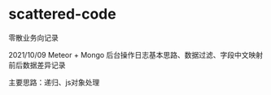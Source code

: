 # scattered-code

零散业务向记录

2021/10/09 
Meteor + Mongo 
后台操作日志基本思路、数据过滤、字段中文映射
前后数据差异记录

主要思路：递归、js对象处理
